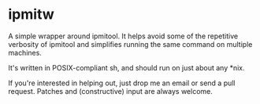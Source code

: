 # ipmitw

A simple wrapper around ipmitool. It helps avoid some of the repetitive
verbosity of ipmitool and simplifies running the same command on multiple
machines.

It's written in POSIX-compliant sh, and should run on just about any *nix.

If you're interested in helping out, just drop me an email or send a pull
request. Patches and (constructive) input are always welcome.
